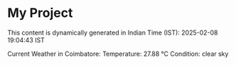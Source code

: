 # My Project

This content is dynamically generated in Indian Time (IST): 2025-02-08 19:04:43 IST


Current Weather in Coimbatore:
Temperature: 27.88 °C
Condition: clear sky
